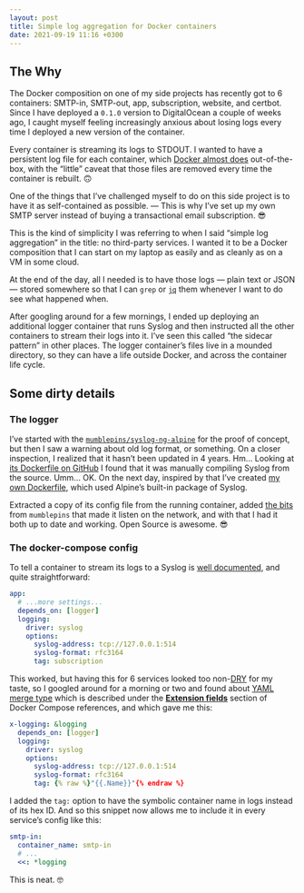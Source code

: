 ```yaml
---
layout: post
title: Simple log aggregation for Docker containers
date: 2021-09-19 11:16 +0300
---
```


## The Why

The Docker composition on one of my side projects has recently got to 6 containers: SMTP-in, SMTP-out, app, subscription, website, and certbot. Since I have deployed a `0.1.0` version to DigitalOcean a couple of weeks ago, I caught myself feeling increasingly anxious about losing logs every time I deployed a new version of the container.

Every container is streaming its logs to STDOUT. I wanted to have a persistent log file for each container, which [Docker almost does][0] out-of-the-box, with the “little” caveat that those files are removed every time the container is rebuilt. 🙃

[0]: https://docs.docker.com/config/containers/logging/local/

One of the things that I’ve challenged myself to do on this side project is to have it as self-contained as possible. — This is why I’ve set up my own SMTP server instead of buying a transactional email subscription. 😎

This is the kind of simplicity I was referring to when I said “simple log aggregation” in the title: no third-party services. I wanted it to be a Docker composition that I can start on my laptop as easily and as cleanly as on a VM in some cloud.

At the end of the day, all I needed is to have those logs — plain text or JSON — stored somewhere so that I can `grep` or [`jq`][8] them whenever I want to do see what happened when.

[8]: https://stedolan.github.io/jq/

After googling around for a few mornings, I ended up deploying an additional logger container that runs Syslog and then instructed all the other containers to stream their logs into it. I’ve seen this called “the sidecar pattern” in other places. The logger container’s files live in a mounded directory, so they can have a life outside Docker, and across the container life cycle.

## Some dirty details

### The logger

I’ve started with the [`mumblepins/syslog-ng-alpine`][3] for the proof of concept, but then I saw a warning about old log format, or something. On a closer inspection, I realized that it hasn’t been updated in 4 years. Hm… Looking at [its Dockerfile on GitHub][1] I found that it was manually compiling Syslog from the source. Umm… OK. On the next day, inspired by that I’ve created [my own Dockerfile][2], which used Alpine’s built-in package of Syslog.

Extracted a copy of its config file from the running container, added [the bits][9] from `mumblepins` that made it listen on the network, and with that I had it both up to date and working. Open Source is awesome. 😎

[1]: https://github.com/mumblepins-docker/syslog-ng-alpine/blob/df1e224/Dockerfile
[2]: https://github.com/gurdiga/rss-email-subscription/blob/70fa0e4/docker-services/logger/Dockerfile
[3]: https://hub.docker.com/r/mumblepins/syslog-ng-alpine/
[9]: https://github.com/mumblepins-docker/syslog-ng-alpine/blob/58eac18/syslog-ng.conf

### The docker-compose config

To tell a container to stream its logs to a Syslog is [well documented][4], and quite straightforward:

[4]: https://docs.docker.com/config/containers/logging/syslog/

```yaml
app:
  # ...more settings...
  depends_on: [logger]
  logging:
    driver: syslog
    options:
      syslog-address: tcp://127.0.0.1:514
      syslog-format: rfc3164
      tag: subscription
```

This worked, but having this for 6 services looked too non-[DRY][5] for my taste, so I googled around for a morning or two and found about [YAML merge type][6] which is described under the [**Extension fields**][7] section of Docker Compose references, and which gave me this:

```yaml
x-logging: &logging
  depends_on: [logger]
  logging:
    driver: syslog
    options:
      syslog-address: tcp://127.0.0.1:514
      syslog-format: rfc3164
      tag: {% raw %}"{​{.Name}}"{% endraw %}
```

I added the `tag:` option to have the symbolic container name in logs instead of its hex ID. And so this snippet now allows me to include it in every service’s config like this:

```yaml
smtp-in:
  container_name: smtp-in
  # ...
  <<: *logging
```

This is neat. 🤓

[5]: https://en.wikipedia.org/wiki/Don%27t_repeat_yourself
[6]: https://yaml.org/type/merge.html
[7]: https://docs.docker.com/compose/compose-file/compose-file-v3/#extension-fields
